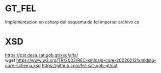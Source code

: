 # GT_FEL
Implementacion en csharp del esquema de fel
importar archivo cs

# XSD
https://cat.desa.sat.gob.gt/xsd/alfa/   
wget https://www.w3.org/TR/2002/REC-xmldsig-core-20020212/xmldsig-core-schema.xsd
https://github.com/fel-sat-gob-gt/cat

